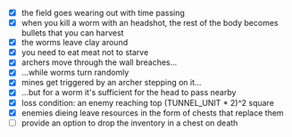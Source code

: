 - [x] the field goes wearing out with time passing
- [x] when you kill a worm with an headshot, the rest of the body becomes bullets that you can harvest
- [x] the worms leave clay around
- [x] you need to eat meat not to starve
- [x] archers move through the wall breaches...
- [x] ...while worms turn randomly
- [x] mines get triggered by an archer stepping on it...
- [x] ...but for a worm it's sufficient for the head to pass nearby
- [x] loss condition: an enemy reaching top (TUNNEL_UNIT * 2)^2 square
- [x] enemies dieing leave resources in the form of chests that replace them
- [ ] provide an option to drop the inventory in a chest on death
